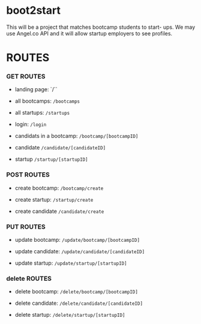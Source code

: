 # boot2start
This will be a project that matches bootcamp students to start- ups. We may use Angel.co API and it will allow startup employers to see profiles.


# ROUTES

### GET ROUTES

- landing page:  `/``

- all bootcamps: `/bootcamps`

- all startups:  `/startups`

- login:         `/login`


- candidats in a bootcamp: `/bootcamp/[bootcampID]`

- candidate 				 `/candidate/[candidateID]`

- startup					`/startup/[startupID]`



### POST ROUTES

- create bootcamp:	`/bootcamp/create`

- create startup:		`/startup/create`

- create candidate 	`/candidate/create`



### PUT ROUTES

- update bootcamp:  `/update/bootcamp/[bootcampID]`

- update candidate: `/update/candidate/[candidateID]`

- update startup: `/update/startup/[startupID]`



### delete ROUTES

- delete bootcamp:  `/delete/bootcamp/[bootcampID]`

- delete candidate: `/delete/candidate/[candidateID]`

- delete startup: `/delete/startup/[startupID]`
